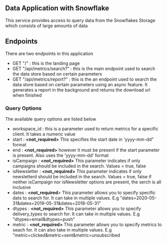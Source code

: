 ## Data Application with Snowflake
This service provides access to query data from the Snowflakes Storage which consists of large amounts of data

## Endpoints
There are two endpoints in this application
- GET "/" : this is the landing page
- GET "/api/metrics/search?<queryOptions>" : this is the main endpoint used to search the data store based on certain parameters
- GET "/api/metrics/report?<queryOptions>" : this is the an endpoint used to search the data store based on certain parameters using an async feature. It generates a report in the background and returns the download url when finished

### Query Options
The available query options are listed below

- workspace_id :  this is a **<required>** parameter used to return metrics for a specific client. It takes a numeric value
- start : **<not_required>** This specifies the start date in 'yyyy-mm-dd" format
- end : **<not_required>** however it must be present if the start parameter is present. Also uses the 'yyyy-mm-dd' format
- isCampaign : **<not_required>** This parameter indicates if only campaigns should be included in the search. Values = true, false
- isNewsletter : **<not_required>** This parameter indicates if only newsletterd should be included in the search. Values = true, false
                 if neither isCampaign nor isNewsletter options are present, the serch is all inclusive
- dates : **<not_required**> This parameter allows you to specify specific dats to search for. It can take in multiple values. E.g
"dates=2020-05-31&dates=2019-05-31&dates=2018-05-31"
- dtypes : **<not_required>** This parameter allows you to specify delivery_types to search for. It can take in multiple values. E.g 
"dtypes=email&dtypes=push"
- metric : **<not_required>** This parameter allows you to specify metrics to seach for. It can also take in multiple values. E.g
"metric=clicked&metric=sent&metric=unsubscribed